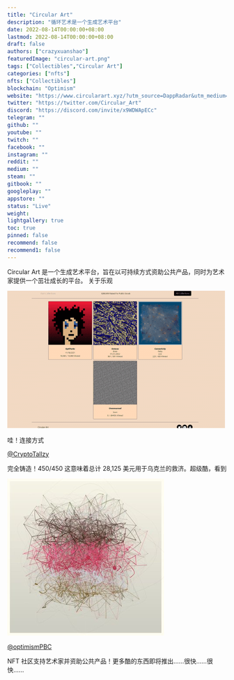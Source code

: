 ```yaml
---
title: "Circular Art"
description: "循环艺术是一个生成艺术平台"
date: 2022-08-14T00:00:00+08:00
lastmod: 2022-08-14T00:00:00+08:00
draft: false
authors: ["crazyxuanshao"]
featuredImage: "circular-art.png"
tags: ["Collectibles","Circular Art"]
categories: ["nfts"]
nfts: ["Collectibles"]
blockchain: "Optimism"
website: "https://www.circularart.xyz/?utm_source=DappRadar&utm_medium=deeplink&utm_campaign=visit-website"
twitter: "https://twitter.com/Circular_Art"
discord: "https://discord.com/invite/x9WDWApECc"
telegram: ""
github: ""
youtube: ""
twitch: ""
facebook: ""
instagram: ""
reddit: ""
medium: ""
steam: ""
gitbook: ""
googleplay: ""
appstore: ""
status: "Live"
weight: 
lightgallery: true
toc: true
pinned: false
recommend: false
recommend1: false
---
```

<p>Circular Art 是一个生成艺术平台，旨在以可持续方式资助公共产品，同时为艺术家提供一个茁壮成长的平台。 关于乐观</p>

![disani](disani.png)

哇！连接方式

[@CryptoTallzy](https://twitter.com/CryptoTallzy)

完全铸造！450/450 这意味着总计 28,125 美元用于乌克兰的救济。超级酷，看到

![sanifan](sanifan.png)

[@optimismPBC](https://twitter.com/optimismPBC)

NFT 社区支持艺术家并资助公共产品！更多酷的东西即将推出......很快......很快......